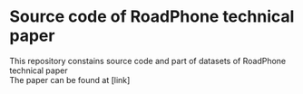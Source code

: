 # Source code of RoadPhone technical paper
This repository constains source code and part of datasets of RoadPhone technical paper <br>
The paper can be found at [link]


